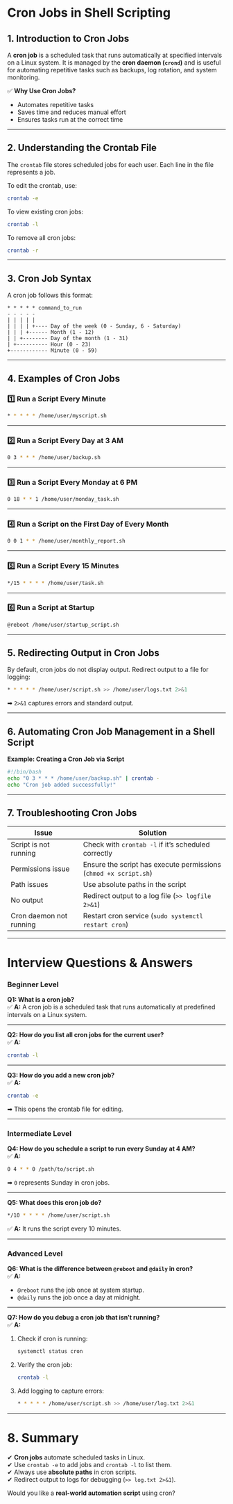 # **Cron Jobs in Shell Scripting**  

## **1. Introduction to Cron Jobs**  
A **cron job** is a scheduled task that runs automatically at specified intervals on a Linux system. It is managed by the **cron daemon (`crond`)** and is useful for automating repetitive tasks such as backups, log rotation, and system monitoring.  

✅ **Why Use Cron Jobs?**  
- Automates repetitive tasks  
- Saves time and reduces manual effort  
- Ensures tasks run at the correct time  

---

## **2. Understanding the Crontab File**  
The `crontab` file stores scheduled jobs for each user. Each line in the file represents a job.  

To edit the crontab, use:  
```bash
crontab -e
```
To view existing cron jobs:  
```bash
crontab -l
```
To remove all cron jobs:  
```bash
crontab -r
```

---

## **3. Cron Job Syntax**  
A cron job follows this format:  
```
* * * * * command_to_run
- - - - -
| | | | |  
| | | | +---- Day of the week (0 - Sunday, 6 - Saturday)  
| | | +------ Month (1 - 12)  
| | +-------- Day of the month (1 - 31)  
| +---------- Hour (0 - 23)  
+------------ Minute (0 - 59)  
```

---

## **4. Examples of Cron Jobs**  

### **1️⃣ Run a Script Every Minute**  
```bash
* * * * * /home/user/myscript.sh
```

---

### **2️⃣ Run a Script Every Day at 3 AM**  
```bash
0 3 * * * /home/user/backup.sh
```

---

### **3️⃣ Run a Script Every Monday at 6 PM**  
```bash
0 18 * * 1 /home/user/monday_task.sh
```

---

### **4️⃣ Run a Script on the First Day of Every Month**  
```bash
0 0 1 * * /home/user/monthly_report.sh
```

---

### **5️⃣ Run a Script Every 15 Minutes**  
```bash
*/15 * * * * /home/user/task.sh
```

---

### **6️⃣ Run a Script at Startup**  
```bash
@reboot /home/user/startup_script.sh
```

---

## **5. Redirecting Output in Cron Jobs**  
By default, cron jobs do not display output. Redirect output to a file for logging:  
```bash
* * * * * /home/user/script.sh >> /home/user/logs.txt 2>&1
```
➡ `2>&1` captures errors and standard output.  

---

## **6. Automating Cron Job Management in a Shell Script**  
**Example: Creating a Cron Job via Script**  
```bash
#!/bin/bash
echo "0 3 * * * /home/user/backup.sh" | crontab -
echo "Cron job added successfully!"
```

---

## **7. Troubleshooting Cron Jobs**  
| **Issue** | **Solution** |
|-----------|------------|
| Script is not running | Check with `crontab -l` if it’s scheduled correctly |
| Permissions issue | Ensure the script has execute permissions (`chmod +x script.sh`) |
| Path issues | Use absolute paths in the script |
| No output | Redirect output to a log file (`>> logfile 2>&1`) |
| Cron daemon not running | Restart cron service (`sudo systemctl restart cron`) |

---

# **Interview Questions & Answers**  

### **Beginner Level**  

**Q1: What is a cron job?**  
✅ **A:** A cron job is a scheduled task that runs automatically at predefined intervals on a Linux system.  

---

**Q2: How do you list all cron jobs for the current user?**  
✅ **A:**  
```bash
crontab -l
```

---

**Q3: How do you add a new cron job?**  
✅ **A:**  
```bash
crontab -e
```
➡ This opens the crontab file for editing.  

---

### **Intermediate Level**  

**Q4: How do you schedule a script to run every Sunday at 4 AM?**  
✅ **A:**  
```bash
0 4 * * 0 /path/to/script.sh
```
➡ `0` represents Sunday in cron jobs.  

---

**Q5: What does this cron job do?**  
```bash
*/10 * * * * /home/user/script.sh
```
✅ **A:** It runs the script every 10 minutes.  

---

### **Advanced Level**  

**Q6: What is the difference between `@reboot` and `@daily` in cron?**  
✅ **A:**  
- `@reboot` runs the job once at system startup.  
- `@daily` runs the job once a day at midnight.  

---

**Q7: How do you debug a cron job that isn’t running?**  
✅ **A:**  
1. Check if cron is running:  
   ```bash
   systemctl status cron
   ```
2. Verify the cron job:  
   ```bash
   crontab -l
   ```
3. Add logging to capture errors:  
   ```bash
   * * * * * /home/user/script.sh >> /home/user/log.txt 2>&1
   ```

---

# **8. Summary**  
✔ **Cron jobs** automate scheduled tasks in Linux.  
✔ Use `crontab -e` to add jobs and `crontab -l` to list them.  
✔ Always use **absolute paths** in cron scripts.  
✔ Redirect output to logs for debugging (`>> log.txt 2>&1`).  

Would you like a **real-world automation script** using cron?
